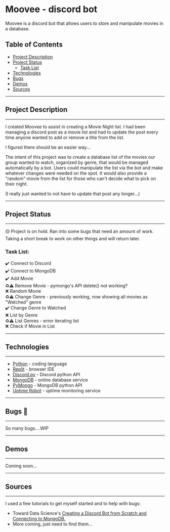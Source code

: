 # Moovee - discord bot
Moovee is a discord bot that allows users to store and manipulate movies in a database. 

## Table of Contents
* [Project Description](https://github.com/akehn24/Moovee##project-description)
* [Project Status](https://github.com/akehn24/Moovee##project-status)
    * [Task List](https://github.com/akehn24/Moovee###task-list)
* [Technologies](https://github.com/akehn24/Moovee##technologies)
* [Bugs](https://github.com/akehn24/Moovee##bugs)
* [Demos](https://github.com/akehn24/Moovee##demos)
* [Sources](https://github.com/akehn24/Moovee##sources)

---
## Project Description
---
I created Moovee to assist in creating a Movie Night list. I had been managing a discord post as a movie list and had to update the post every time anyone wanted to add or remove a title from the list. 

I figured there should be an easier way...

The intent of this project was to create a database list of the movies our group wanted to watch, organized by genre, that would be managed automatically by a bot. Users could manipulate the list via the bot and make whatever changes were needed on the spot. It would also provide a "random" movie from the list for those who can't decide what to pick on their night.

(I really just wanted to not have to update that post any longer...)

---
## Project Status
---
:yellow_circle: Project is on hold. Ran into some bugs that need an amount of work. Taking a short break to work on other things and will return later.

### Task List:
:heavy_check_mark: Connect to Discord  
:heavy_check_mark: Connect to MongoDB  
:heavy_check_mark: Add Movie  
:recycle::warning: Remove Movie - pymongo's API delete() not working?  
:x: Random Movie  
:recycle::warning: Change Genre - previously working, now showing all movies as "Watched" genre  
:heavy_check_mark: Change Genre to Watched  
:x: List by Genre  
:recycle::warning: List Genres - error iterating list  
:x: Check if Movie in List  
<!--- 
Emojis for the Task List:
DONE =      :heavy_check_mark:
NOT DONE =  :x:
WIP =       :recycle:
BUGGED =    :warning:
 --->

---
## Technologies
---
* [Python](https://www.python.org/ "Python") - coding language
* [Replit](https://replit.com/ "replit") - browser IDE
* [Discord.py](discord.py "Discord Python API") - Discord python API
* [MongoDB](https://www.mongodb.com/ "MongoDB") - online database service
* [PyMongo](https://pymongo.readthedocs.io/en/stable/ "MongoDB Python API") - MongoDB python API
* [Uptime Robot](https://uptimerobot.com/ "Uptime Robot") - uptime monitoring service
---
## Bugs :snail:
---
So many bugs....WIP

---
## Demos
---
Coming soon...

---
## Sources
---
I used a few tutorials to get myself started and to help with bugs:
* Toward Data Science's [Creating a Discord Bot from Scratch and Connecting to MongoDB.](https://towardsdatascience.com/creating-a-discord-bot-from-scratch-and-connecting-to-mongodb-828ad1c7c22e "TDS Discord Bot Tutorial")
* More coming, just need to find them...
